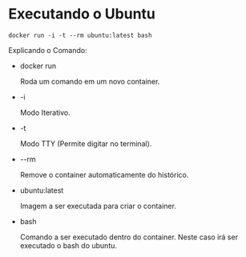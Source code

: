 # Executando o Ubuntu

```
docker run -i -t --rm ubuntu:latest bash
```

Explicando o Comando:

- docker run

  Roda um comando em um novo container.

- -i

  Modo Iterativo.

- -t

  Modo TTY (Permite digitar no terminal).

- --rm

  Remove o container automaticamente do histórico.

- ubuntu:latest

  Imagem a ser executada para criar o container.

- bash

  Comando a ser executado dentro do container. Neste caso irá ser executado o bash do ubuntu.